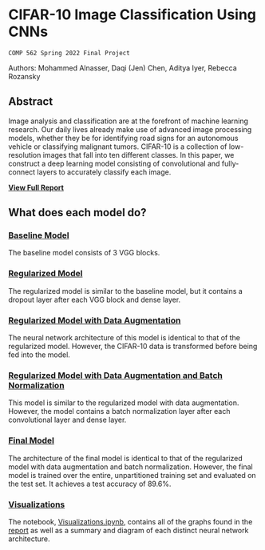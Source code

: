# CIFAR-10 Image Classification Using CNNs
`COMP 562 Spring 2022 Final Project`

Authors: Mohammed Alnasser, Daqi (Jen) Chen, Aditya Iyer, Rebecca Rozansky

## Abstract

Image analysis and classification are at the forefront of machine learning research. Our daily lives already make use of advanced image processing models, whether they be for identifying road signs for an autonomous vehicle or classifying malignant tumors. CIFAR-10 is a collection of low-resolution images that fall into ten different classes. In this paper, we construct a deep learning model consisting of convolutional and fully-connect layers to accurately classify each image.

<b><a href="Report.pdf">View Full Report</a></b>

## What does each model do?

### [Baseline Model](Baseline_Model.ipynb)

The baseline model consists of 3 VGG blocks.

### [Regularized Model](Regularized_Model.ipynb)

The regularized model is similar to the baseline model, but it contains a dropout layer after each VGG block and dense layer.

### [Regularized Model with Data Augmentation](Model_with_Data_Augmentation.ipynb)

The neural network architecture of this model is identical to that of the regularized model. However, the CIFAR-10 data is transformed before being fed into the model.

### [Regularized Model with Data Augmentation and Batch Normalization](Model_with_Batch_Normalization.ipynb)

This model is similar to the regularized model with data augmentation. However, the model contains a batch normalization layer after each convolutional layer and dense layer.

### [Final Model](Final_Model.ipynb)

The architecture of the final model is identical to that of the regularized model with data augmentation and batch normalization. However, the final model is trained over the entire, unpartitioned training set and evaluated on the test set. It achieves a test accuracy of 89.6%.

### [Visualizations](Visualizations.ipynb)

The notebook, <a href="Visualizations.ipynb">Visualizations.ipynb</a>, contains all of the graphs found in the <a href="Report.pdf">report</a> as well as a summary and diagram of each distinct neural network architecture.
